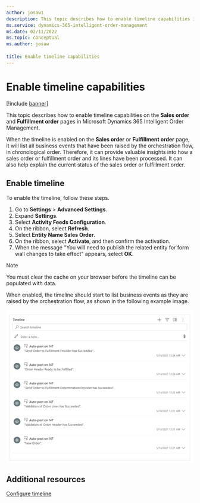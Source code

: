 ```yaml
---
author: josaw1
description: This topic describes how to enable timeline capabilities in Microsoft Dynamics 365 Intelligent Order Management.
ms.service: dynamics-365-intelligent-order-management
ms.date: 02/11/2022
ms.topic: conceptual
ms.author: josaw

title: Enable timeline capabilities
---
```



# Enable timeline capabilities

[!include [banner](includes/banner.md)]


This topic describes how to enable timeline capabilities on the **Sales order** and **Fulfillment order** pages in Microsoft Dynamics 365 Intelligent Order Management. 

When the timeline is enabled on the **Sales order** or **Fulfillment order** page, it will list all business events that have been raised by the orchestration flow, in chronological order. Therefore, it can provide valuable insights into how a sales order or fulfillment order and its lines have been processed. It can also help explain the current status of the sales order or fulfillment order.

## Enable timeline

To enable the timeline, follow these steps.

1.	Go to **Settings** > **Advanced Settings**. 
2.	Expand **Settings**. 
3.	Select **Activity Feeds Configuration**.
4.	On the ribbon, select **Refresh**. 
5.	Select **Entity Name Sales Order**. 
6.	On the ribbon, select **Activate**, and then confirm the activation.
7.	When the message "You will need to publish the related entity for form wall changes to take effect" appears, select **OK**.

> [!NOTE]
> You must clear the cache on your browser before the timeline can be populated with data.

When enabled, the timeline should start to list business events as they are raised by the orchestration flow, as shown in the following example image. 

![Timeline of business events.](media/timeline.png)

## Additional resources

[Configure timeline](/dynamics365/customer-service/customer-service-hub-user-guide-timeline-admin)
